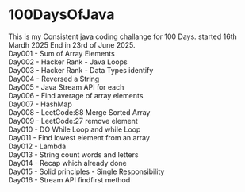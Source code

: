 # 100DaysOfJava

This is my Consistent java coding challange for 100 Days. started 16th Mardh 2025 End in 23rd of June 2025.\
Day001 - Sum of Array Elements \
Day002 - Hacker Rank - Java Loops \
Day003 - Hacker Rank - Data Types identify \
Day004 - Reversed a String \
Day005 - Java Stream API for each \
Day006 - Find average of array elements \
Day007 - HashMap \
Day008 - LeetCode:88 Merge Sorted Array \
Day009 - LeetCode:27 remove element \
Day010 - DO While Loop and while Loop \
Day011 - Find lowest element from an array \
Day012 - Lambda  \
Day013 - String count words and letters \
Day014 - Recap which already done \
Day015 - Solid principles - Single Responsibility \
Day016 - Stream API findfirst method


